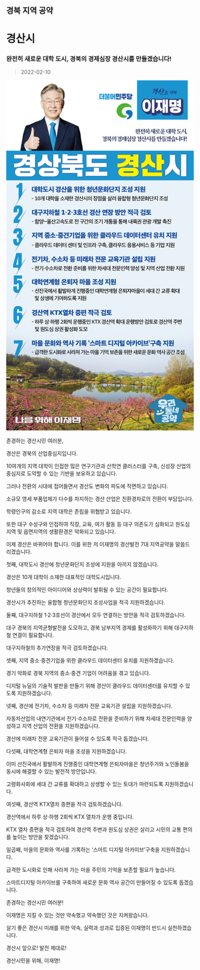 ## 경북 지역 공약

# 경산시

### 완전히 새로운 대학 도시, 경북의 경제심장 경산시를 만들겠습니다!
> 2022-02-10

![경산시 지역공약](./005_015_001.png)

존경하는 경산시민 여러분,

 

경산은 경북의 산업중심지입니다. 

10여개의 지역 대학이 인접한 많은 연구기관과 산학연 클러스터를 구축, 신성장 산업의 중심지로 도약할 수 있는 기반을 보유하고 있습니다. 

 

그러나 전환의 시대에 접어들면서 경산도 변화의 파도에 직면하고 있습니다. 

소규모 영세 부품업체가 다수를 차지하는 경산 산업은 친환경차로의 전환이 부담입니다.

학령인구의 감소로 지역 대학은 존립을 위협받고 있습니다.

 

또한 대구 수성구와 인접하여 직장, 교육, 여가 활동 등 대구 의존도가 심화되고 원도심지역 및 읍면지역의 생활환경은 악화되고 있습니다.

 

이제 경산은 바뀌어야 합니다. 이를 위한 저 이재명의 경산발전 7대 지역공약을 말씀드리겠습니다.

 

첫째, 대학도시 경산에 청년문화단지 조성에 지원을 아끼지 않겠습니다.




경산은 10개 대학이 소재한 대표적인 대학도시입니다.  

청년들의 창의적인 아이디어와 상상력이 발휘될 수 있는 공간이 필요합니다. 

경산시가 추진하는 융합형 청년문화단지 조성사업을 적극 지원하겠습니다.

 

둘째, 대구지하철 1·2·3호선이 경산에서 모두 연결하는 방안을 적극 검토하겠습니다.




대구 경북의 지역균형발전을 도모하고, 경북 남부지역 경제를 활성화하기 위해 대구지하철 연결이 필요합니다. 

대구지하철의 추가연장을 적극 검토하겠습니다.  

 

셋째, 지역 중소·중견기업을 위한 클라우드 데이터센터 유치를 지원하겠습니다.




경기 악화로 경북 지역의 중소·중견 기업이 어려움을 겪고 있습니다. 

디지털 뉴딜의 기술적 발판을 만들기 위해 경산이 클라우드 데이터센터를 유치할 수 있도록 지원하겠습니다. 

 

넷째, 경산에 전기차, 수소차 등 미래차 전문 교육기관 설립을 지원하겠습니다.




자동차산업의 내연기관에서 전기·수소차로 전환을 준비하기 위해 차세대 전문인력을 양성하고 지역 산업의 전환을 지원하겠습니다.  

경산에 미래차 전문 교육기관이 들어설 수 있도록 적극 돕겠습니다. 



다섯째, 대학연계형 은퇴자 마을 조성을 지원하겠습니다.




이미 선진국에서 활발하게 진행중인 대학연계형 은퇴자마을은 청년주거와 노인돌봄을 동시에 해결할 수 있는 발전적 방안입니다.

고령화사회에 세대 간 교류를 확대하고 상생할 수 있는 토대가 마련되도록 지원하겠습니다.

 

여섯째, 경산역 KTX열차 증편을 적극 검토하겠습니다.




경산역에서 하루 상·하행 2회씩 KTX 열차가 운행 중입니다. 

KTX 열차 증편을 적극 검토하여 경산역 주변과 원도심 상권은 살리고 시민의 교통 편의를 높이는 방안을 찾겠습니다.

 

일곱째, 마을의 문화와 역사를 기록하는 ‘스마트 디지털 아카이브’구축을 지원하겠습니다.




급격한 도시화로 인해 사라져 가는 마을 주민의 기억을 보존할 필요가 높습니다. 

스마트디지털 아카이브를 구축하여 새로운 문화 역사 공간이 만들어질 수 있도록 돕겠습니다.  

 

 

존경하는 경산시민 여러분!




이재명은 지킬 수 있는 것만 약속했고 약속했던 것은 지켜왔습니다.

살기 좋은 경산시 미래를 위한 약속, 실력과 성과로 입증된 이재명이 반드시 실천하겠습니다.

 

경산시 앞으로! 발전 제대로! 

경산시민을 위해, 이재명!  

						